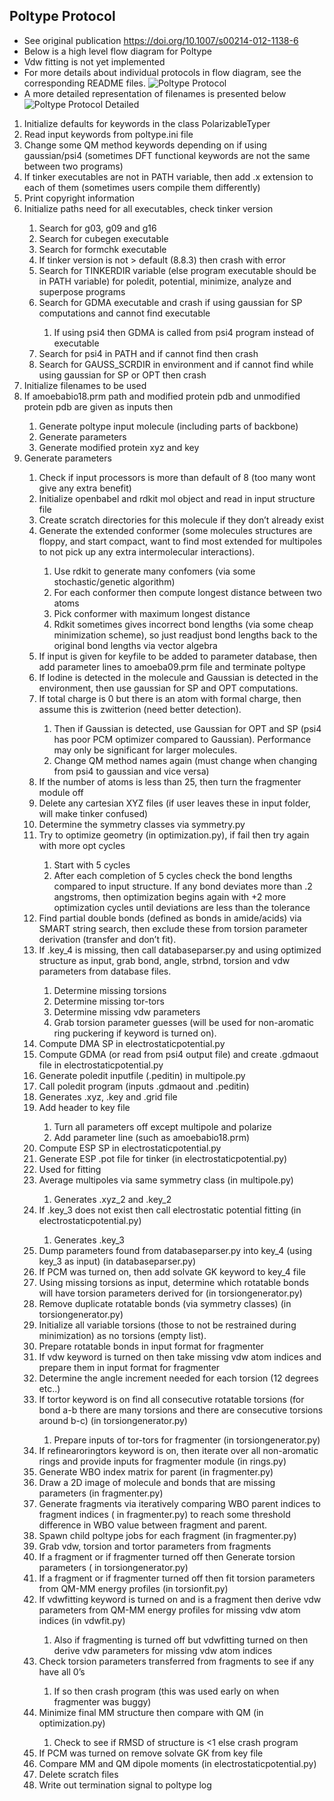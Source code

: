 
## Poltype Protocol

* See original publication https://doi.org/10.1007/s00214-012-1138-6
* Below is a high level flow diagram for Poltype
* Vdw fitting is not yet implemented
* For more details about individual protocols in flow diagram, see the corresponding README files. 
![Poltype Protocol](Images/PoltypeProtocol.PNG)
* A more detailed representation of filenames is presented below
![Poltype Protocol Detailed](Images/PoltypeProtocolDetailed.PNG)

<ol>
<li>	Initialize defaults for keywords in the class PolarizableTyper </li>
<li>	Read input keywords from poltype.ini file </li>
<li>	Change some QM method keywords depending on if using gaussian/psi4 (sometimes DFT functional keywords are not the same between two programs) </li>
<li>	If tinker executables are not in PATH variable, then add .x extension to each of them (sometimes users compile them differently) </li>
<li>	Print copyright information </li>
<li>	Initialize paths need for all executables, check tinker version </li>
<ol>
    <li>Search for g03, g09 and g16 </li>
    <li>Search for cubegen executable </li>
    <li>Search for formchk executable </li>
    <li>If tinker version is not > default (8.8.3) then crash with error </li>
    <li>Search for TINKERDIR variable (else program executable should be in PATH variable) for poledit, potential, minimize, analyze and superpose programs </li>
    <li>Search for GDMA executable and crash if using gaussian for SP computations and cannot find executable </li>
<ol>
        <li>	If using psi4 then GDMA is called from psi4 program instead of executable </li>
</ol>
    <li>Search for psi4 in PATH and if cannot find then crash </li>
    <li>Search for GAUSS_SCRDIR in environment and if cannot find while using gaussian for SP or OPT then crash </li>
</ol>
<li>	Initialize filenames to be used </li>
<li>	If amoebabio18.prm path and modified protein pdb and unmodified protein pdb are given as inputs then	</li>
<ol>
    <li>Generate poltype input molecule (including parts of backbone) </li>
    <li>Generate parameters </li>
    <li>Generate modified protein xyz and key </li>
</ol>
<li>	Generate parameters </li>
<ol>
    <li>Check if input processors is more than default of 8 (too many wont give any extra benefit) </li>
    <li>Initialize openbabel and rdkit mol object and read in input structure file </li>
    <li>Create scratch directories for this molecule if they don’t already exist </li>
    <li>Generate the extended conformer (some molecules structures are floppy, and start compact, want to find most extended for multipoles to not pick up any extra intermolecular interactions). </li>
<ol>
        <li>	Use rdkit to generate many confomers (via some stochastic/genetic algorithm) </li>
        <li>	For each conformer then compute longest distance between two atoms </li>
        <li>	Pick conformer with maximum longest distance </li>
        <li>	Rdkit sometimes gives incorrect bond lengths (via some cheap minimization scheme), so just readjust bond lengths back to the original bond lengths via vector algebra </li>
</ol>
    <li>	If input is given for keyfile to be added to parameter database, then add parameter lines to amoeba09.prm file and terminate poltype </li>
    <li>	If Iodine is detected in the molecule and Gaussian is detected in the environment, then use gaussian for SP and OPT computations. </li>
    <li>	If total charge is 0 but there is an atom with formal charge, then assume this is zwitterion (need better detection). </li>
<ol>
        <li>	Then if Gaussian is detected, use Gaussian for OPT and SP (psi4 has poor PCM optimizer compared to Gaussian). Performance may only be significant for larger molecules. </li>
        <li>	Change QM method names again (must change when changing from psi4 to gaussian and vice versa) </li>
</ol>
    <li>If the number of atoms is less than 25, then turn the fragmenter module off </li>
    <li>Delete any cartesian XYZ files (if user leaves these in input folder, will make tinker confused) </li>
    <li>Determine the symmetry classes via symmetry.py </li>
    <li>Try to optimize geometry (in optimization.py), if fail then try again with more opt cycles </li>
<ol>
        <li>	Start with 5 cycles </li>
        <li>	After each completion of 5 cycles check the bond lengths compared to input structure. If any bond deviates more than .2 angstroms, then optimization begins again with +2 more optimization cycles until deviations are less than the tolerance </li>
</ol>
    <li>	Find partial double bonds (defined as bonds in amide/acids) via SMART string search, then exclude these from torsion parameter derivation (transfer and don’t fit). </li>
    <li>	If .key_4 is missing, then call databaseparser.py and using optimized structure as input, grab bond, angle, strbnd, torsion and vdw parameters from database files. </li>
<ol>
        <li>	Determine missing torsions </li>
        <li>	Determine missing tor-tors </li>
        <li>	Determine missing vdw parameters </li>
        <li>	Grab torsion parameter guesses (will be used for non-aromatic ring puckering if keyword is turned on). </li>
</ol>
    <li>Compute DMA SP in electrostaticpotential.py </li>
    <li>Compute GDMA (or read from psi4 output file) and create .gdmaout file in electrostaticpotential.py </li>
    <li>Generate poledit inputfile (.peditin) in multipole.py </li>
    <li>Call poledit program (inputs .gdmaout and .peditin) </li>
    <li>Generates .xyz, .key and .grid file </li>
    <li>Add header to key file </li>
<ol>
        <li>	Turn all parameters off except multipole and polarize </li>
        <li>	Add parameter line (such as amoebabio18.prm) </li>
</ol>
    <li>Compute ESP SP in electrostaticpotential.py </li>
    <li>Generate ESP .pot file for tinker (in electrostaticpotential.py) </li>
    <li>Used for fitting </li>
    <li>Average multipoles via same symmetry class (in multipole.py) </li>
<ol>
        <li>	Generates .xyz_2 and .key_2 </li>
</ol>
    <li>If .key_3 does not exist then call electrostatic potential fitting (in electrostaticpotential.py) </li>
<ol>
        <li>	Generates .key_3 </li>
</ol>
    <li>Dump parameters found from databaseparser.py into key_4 (using key_3 as input) (in databaseparser.py) </li>
    <li>If PCM was turned on, then add solvate GK keyword to key_4 file </li>
    <li>Using missing torsions as input, determine which rotatable bonds will have torsion parameters derived for (in torsiongenerator.py) </li>
    <li>Remove duplicate rotatable bonds (via symmetry classes) (in torsiongenerator.py) </li>
    <li>Initialize all variable torsions (those to not be restrained during minimization) as no torsions (empty list). </li>
    <li>Prepare rotatable bonds in input format for fragmenter </li>
    <li>If vdw keyword is turned on then take missing vdw atom indices and prepare them in input format for fragmenter </li>
    <li>Determine the angle increment needed for each torsion (12 degrees etc..) </li>
    <li>If tortor keyword is on find all consecutive rotatable torsions (for bond a-b there are many torsions and there are consecutive torsions around b-c) (in torsiongenerator.py) </li>
<ol>
        <li>	Prepare inputs of tor-tors for fragmenter (in torsiongenerator.py) </li>
</ol>
    <li> If refinearoringtors keyword is on, then iterate over all non-aromatic rings and provide inputs for fragmenter module (in rings.py) </li>
    <li>Generate WBO index matrix for parent (in fragmenter.py) </li>
    <li>Draw a 2D image of molecule and bonds that are missing parameters (in fragmenter.py) </li>
    <li>Generate fragments via iteratively comparing WBO parent indices to fragment indices ( in fragmenter.py) to reach some threshold difference in WBO value between fragment and parent. </li>
    <li>Spawn child poltype jobs for each fragment (in fragmenter.py) </li>
    <li>Grab vdw, torsion and tortor parameters from fragments </li>
    <li>If a fragment or if fragmenter turned off then Generate torsion parameters ( in torsiongenerator.py) </li>
    <li>If a fragment or if fragmenter turned off then fit torsion parameters from QM-MM energy profiles (in torsionfit.py) </li>
    <li>If vdwfitting keyword is turned on and is a fragment then derive vdw parameters from QM-MM energy profiles for missing vdw atom indices (in vdwfit.py) </li>
<ol>
        <li>	Also if fragmenting is turned off but vdwfitting turned on then derive vdw parameters for missing vdw atom indices </li>
</ol>
    <li>Check torsion parameters transferred from fragments to see if any have all 0’s </li>
<ol>
        <li>	If so then crash program (this was used early on when fragmenter was buggy) </li>
</ol>
    <li>Minimize final MM structure then compare with QM (in optimization.py) </li>
<ol>
        <li>	Check to see if RMSD of structure is <1 else crash program </li>
</ol>
    <li>If PCM was turned on remove solvate GK from key file </li>
    <li>Compare MM and QM dipole moments (in electrostaticpotential.py) </li>
    <li>Delete scratch files </li>
    <li>Write out termination signal to poltype log </li>
</ol>
</ol>
